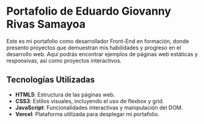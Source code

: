 # Portafolio de Eduardo Giovanny Rivas Samayoa

Este es mi portafolio como desarrollador Front-End en formación, donde presento proyectos que demuestran mis habilidades y progreso en el desarrollo web. Aquí podrás encontrar ejemplos de páginas web estáticas y responsivas, así como proyectos interactivos.

## Tecnologías Utilizadas
- **HTML5**: Estructura de las páginas web.
- **CSS3**: Estilos visuales, incluyendo el uso de flexbox y grid.
- **JavaScript**: Funcionalidades interactivas y manipulación del DOM.
- **Vercel**: Plataforma utilizada para desplegar mi portafolio.


